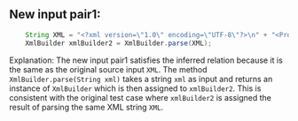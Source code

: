 ## New input pair1:
```java
    String XML = "<?xml version=\"1.0\" encoding=\"UTF-8\"?>\n" + "<Projects>\n" + "  <underscore-java language=\"Java\" scm=\"SVN\">\n" + "    <Location type=\"URL\">https://github.com/javadev/underscore-java/</Location>\n" + "  </underscore-java>\n" + "  <JetS3t language=\"Java\" scm=\"CVS\">\n" + "    <Location type=\"URL\">https://jets3t.s3.amazonaws.com/index.html</Location>\n" + "  </JetS3t>\n" + "</Projects>";
    XmlBuilder xmlBuilder2 = XmlBuilder.parse(XML);
```

Explanation: The new input pair1 satisfies the inferred relation because it is the same as the original source input `XML`. The method `XmlBuilder.parse(String xml)` takes a string `xml` as input and returns an instance of `XmlBuilder` which is then assigned to `xmlBuilder2`. This is consistent with the original test case where `xmlBuilder2` is assigned the result of parsing the same XML string `XML`.
